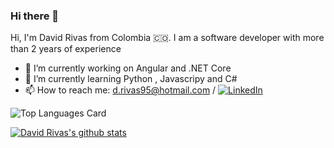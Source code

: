 ### Hi there 👋

Hi, I'm David Rivas from Colombia 🇨🇴. I am a software developer with more than 2 years of experience

- 🔭 I’m currently working on Angular and .NET Core
- 🌱 I’m currently learning Python , Javascripy and C#
- 📫 How to reach me: d.rivas95@hotmail.com / [![LinkedIn](https://img.shields.io/badge/LinkedIn-0077B5?style=for-the-badge&logo=linkedin&logoColor=white)](https://www.linkedin.com/in/davrivas/)


![Top Languages Card](https://github-readme-stats.vercel.app/api/top-langs/?username=davrivas&theme=react&layout=compact)


[![David Rivas's github stats](https://github-readme-stats.vercel.app/api?username=davrivas&theme=react)](https://github.com/anuraghazra/github-readme-stats)
